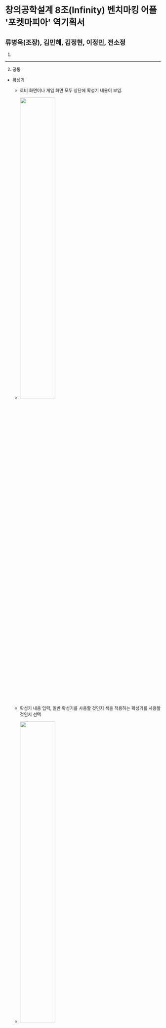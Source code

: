 # 창의공학설계 8조(Infinity) 벤치마킹 어플 '포켓마피아' 역기획서

## 류병욱(조장), 김민혜, 김정현, 이정민, 전소정
1. 

---
2. 공통
  - 확성기
    - 로비 화면이나 게임 화면 모두 상단에 확성기 내용이 보임.    
    - <img src="https://github.com/ByungOok/Infinity/blob/2015580029_hw_2/benchmarking_capture/2.%20common/%ED%99%95%EC%84%B1%EA%B8%B0.jpg?raw=true" width="50%">
     
    - 확성기 내용 입력, 일반 확성기를 사용할 것인지 색을 적용하는 확성기를 사용할 것인지 선택
    - <img src="https://github.com/ByungOok/Infinity/blob/2015580029_hw_2/benchmarking_capture/2.%20common/%ED%99%95%EC%84%B1%EA%B8%B0%EC%9E%85%EB%A0%A5.jpg?raw=true" width="50%">
    
---
3. 로비 화면
  - 정보
    - 내 정보
    - 랭킹
    - 친구
  - 게임
    - 마피아
    - 기타
  - 커뮤니티
    - 카페
      - 포켓마피아 커뮤니티 facebook 화면으로 접속
      - <img src="https://github.com/ByungOok/Infinity/blob/2015580029_hw_2/benchmarking_capture/3.%20lobby%20screen/%ED%8E%98%EC%9D%B4%EC%8A%A4%EB%B6%81%20%EC%A0%91%EC%86%8D.jpg?raw=true" width="50%">
    - 클랜
      - 자신이 속한 클랜 확인
      - <img src="https://github.com/ByungOok/Infinity/blob/2015580029_hw_2/benchmarking_capture/3.%20lobby%20screen/%ED%81%B4%EB%9E%9C.jpg?raw=true" width="50%">      
    
      - 클랜 랭킹 
        - 랭킹 화면으로 연결.
        - <img src="https://github.com/ByungOok/Infinity/blob/2015580029_hw_2/benchmarking_capture/3.%20lobby%20screen/%ED%81%B4%EB%9E%9C%20%EB%9E%AD%ED%82%B9.jpg?raw=true" width="50%">
       
      - 초대 
        - 유저를 클랜으로 초대 
        - <img src="https://github.com/ByungOok/Infinity/blob/2015580029_hw_2/benchmarking_capture/3.%20lobby%20screen/%ED%81%B4%EB%9E%9C%20%EC%B4%88%EB%8C%80.jpg?raw=true" width="50%">
        
      - 설정 
        - 클랜 탈퇴 가능
        - <img src="https://github.com/ByungOok/Infinity/blob/2015580029_hw_2/benchmarking_capture/3.%20lobby%20screen/%ED%81%B4%EB%9E%9C%20%EC%84%A4%EC%A0%95.jpg?raw=true" width="50%">
        
      - 클랜이 없을 경우
        - 클랜 찾아보기 : 포켓마피아 커뮤니티 facebook 화면으로 접속
        - 클랜 만들기 
          - 클랜명을 입력하여 클랜 생성
          - <img src="https://github.com/ByungOok/Infinity/blob/2015580029_hw_2/benchmarking_capture/3.%20lobby%20screen/%ED%81%B4%EB%9E%9C%20%EC%83%9D%EC%84%B1.jpg?raw=true" width="50%">
      - 클랜이 있을 경우
        - :
        - :
    - 광장 
      - 사람들과 만나 채팅 가능
      - <img src="" width="50%">
        - 인게임 상단바
        - 팩토리
          - 미션으로 보상 획득 가능
          - <img src="" width="50%">
        - 이벤트
          - 추천인 이벤트
            - <img src="" width="50%">
          - 출석 체크 이벤트
          - 쿠폰 입력
            - <img src="" width="50%">
    - 포켓팜
      - 내 팜에 입장
      - <img src="" width="50%">
        - 방명록 
          - 내 팜에 방문한 사람들의 방명록 확인
          - <img src="" width="50%">
        - 사진모드
          - 캡처 모드
          - <img src="" width="50%">
        - 다른 팜 구경가기
          - 랜덤 방문, 최고 인기 팜에 구경을 갈 수 있음
          - <img src="" width="50%">
        - 꾸미기
          - <img src="" width="50%">
        - 방 설정
          - 내 팜의 방 이름과 암호 설정 가능
          - <img src="" width="50%">
        - 강퇴하기
          - <img src="" width="50%">
        
  - 상점
    - <img src="" width="50%">
    - 무료 루비 획득
      - <img src="" width="50%">
      - <img src="" width="50%">
      - <img src="" width="50%">
    - 설정
      - <img src="" width="50%">
    - 아바타 
      - <img src="" width="50%">
    - 펫 
      - <img src="" width="50%">
    - 이름표
      - <img src="" width="50%">
    - 유틸리티
      - <img src="" width="50%">
    - 스페셜
      - <img src="" width="50%">
    
  - 업적
    - 일일 미션
      - <img src="" width="50%">
    - 업적
      - <img src="" width="50%">
    - 포켓팜
      - <img src="" width="50%">
  - 캐릭터
  - 상단 바
    - <img src="https://github.com/ByungOok/Infinity/blob/2015580029_hw_2/benchmarking_capture/3.%20lobby%20screen/%EC%83%81%EB%8B%A8%EB%B0%94.jpg?raw=true" width="50%">
    - 게임머니 
      - 현재 소지 게임머니 안내
      - <img src="https://github.com/ByungOok/Infinity/blob/2015580029_hw_2/benchmarking_capture/3.%20lobby%20screen/%EC%83%81%EB%8B%A8%EB%B0%94-%EC%BD%94%EC%9D%B8.jpg?raw=true" width="50%">
      - 코인 상점 
        - <img src="https://github.com/ByungOok/Infinity/blob/2015580029_hw_2/benchmarking_capture/3.%20lobby%20screen/%EC%83%81%EB%8B%A8%EB%B0%94-%EC%BD%94%EC%9D%B8%EC%83%81%EC%A0%90%EB%B2%84%ED%8A%BC.jpg?raw=true" width="50%">
        - 루비로 코인 구입 가능
        - 루비 코인 가격 url 넣어야함~~~~~~~~~~~~~~~~~~~~~~~~~~
        - <img src="https://github.com/ByungOok/Infinity/blob/2015580029_hw_2/benchmarking_capture/3.%20lobby%20screen/%EC%83%81%EB%8B%A8%EB%B0%94-%EC%BD%94%EC%9D%B8%EC%83%81%EC%A0%90.jpg?raw=true" width="50%">
        - <img src="https://github.com/ByungOok/Infinity/blob/2015580029_hw_2/benchmarking_capture/3.%20lobby%20screen/%EC%83%81%EB%8B%A8%EB%B0%94-%EC%BD%94%EC%9D%B8%EA%B5%AC%EC%9E%85%ED%99%95%EC%9D%B8.jpg?raw=true" width="50%">
        
    - 루비 
      - 현재 소지 루비 안내
      - <img src="https://github.com/ByungOok/Infinity/blob/2015580029_hw_2/benchmarking_capture/3.%20lobby%20screen/%EC%83%81%EB%8B%A8%EB%B0%94-%EB%A3%A8%EB%B9%84.jpg?raw=true" width="50%">
      - 루비 상점 
        - <img src="https://github.com/ByungOok/Infinity/blob/2015580029_hw_2/benchmarking_capture/3.%20lobby%20screen/%EC%83%81%EB%8B%A8%EB%B0%94-%EB%A3%A8%EB%B9%84%EC%83%81%EC%A0%90%EB%B2%84%ED%8A%BC.jpg?raw=true" width="50%">
        - 현금으로 루비 구입 가능
        - 루비 현금 가격 url 넣어야함~~~~~~~~~~~~~~~~~~~~~~~~~~
        - <img src="https://github.com/ByungOok/Infinity/blob/2015580029_hw_2/benchmarking_capture/3.%20lobby%20screen/%EC%83%81%EB%8B%A8%EB%B0%94-%EB%A3%A8%EB%B9%84%EC%83%81%EC%A0%90.jpg?raw=true" width="50%">
        - <img src="https://github.com/ByungOok/Infinity/blob/2015580029_hw_2/benchmarking_capture/3.%20lobby%20screen/%EC%83%81%EB%8B%A8%EB%B0%94-%EB%A3%A8%EB%B9%84%EA%B5%AC%EC%9E%85%ED%99%95%EC%9D%B8.jpg?raw=true" width="50%">
        - 루비 선물
        - <img src="https://github.com/ByungOok/Infinity/blob/2015580029_hw_2/benchmarking_capture/3.%20lobby%20screen/%EC%83%81%EB%8B%A8%EB%B0%94-%EB%A3%A8%EB%B9%84%EC%84%A0%EB%AC%BC.jpg?raw=true" width="50%">
        
    - 친구
      - <img src="https://github.com/ByungOok/Infinity/blob/2015580029_hw_2/benchmarking_capture/3.%20lobby%20screen/%EC%83%81%EB%8B%A8%EB%B0%94-%EC%B9%9C%EA%B5%AC.jpg?raw=true" width="50%">
      - 따라가기 허용 버튼 
        - 다른 유저가 나와 같은 방에 입장할 수 있도록 허용
        - <img src="https://github.com/ByungOok/Infinity/blob/2015580029_hw_2/benchmarking_capture/3.%20lobby%20screen/%EC%B9%9C%EA%B5%AC-%EB%94%B0%EB%9D%BC%EA%B0%80%EA%B8%B0%ED%97%88%EC%9A%A9.jpg?raw=true" width="30%">
      - 친구 목록 
        - 친구를 맺은 유저 아이디, 최근 접속 일자, 쪽지, 따라가기, 친구 삭제
        - <img src="https://github.com/ByungOok/Infinity/blob/2015580029_hw_2/benchmarking_capture/3.%20lobby%20screen/%EC%B9%9C%EA%B5%AC.jpg?raw=true" width="50%">          

          - 쪽지      
            - 내용을 입력하여 쪽지 보내기     
            - <img src="https://github.com/ByungOok/Infinity/blob/2015580029_hw_2/benchmarking_capture/3.%20lobby%20screen/%EC%B9%9C%EA%B5%AC-%EC%AA%BD%EC%A7%80.jpg?raw=true" width="50%">   
            - <img src="https://github.com/ByungOok/Infinity/blob/2015580029_hw_2/benchmarking_capture/3.%20lobby%20screen/%EC%B9%9C%EA%B5%AC-%EC%AA%BD%EC%A7%80%EB%B3%B4%EB%82%B4%EA%B8%B0.jpg?raw=true" width="50%">    

          - 따라가기 
            - <img src="https://github.com/ByungOok/Infinity/blob/2015580029_hw_2/benchmarking_capture/3.%20lobby%20screen/%EC%B9%9C%EA%B5%AC-%EB%94%B0%EB%9D%BC%EA%B0%80%EA%B8%B0.jpg?raw=true" width="50%">
            - 친구 유저가 접속 시 같은 방으로 입장
            - 친구 유저가 비접속 시 
              - 푸시를 보냄
              - <img src="https://github.com/ByungOok/Infinity/blob/2015580029_hw_2/benchmarking_capture/3.%20lobby%20screen/%EC%B9%9C%EA%B5%AC%EB%94%B0%EB%9D%BC%EA%B0%80%EA%B8%B0-%EB%B9%84%EC%A0%91%EC%86%8D%ED%91%B8%EC%8B%9C.jpg?raw=true" width="50%">
              - 푸시를 받은 친구 유저는 알림을 받음
              - <img src="https://github.com/ByungOok/Infinity/blob/2015580029_hw_2/benchmarking_capture/3.%20lobby%20screen/%EC%B9%9C%EA%B5%AC%EB%94%B0%EB%9D%BC%EA%B0%80%EA%B8%B0-%EB%B9%84%EC%A0%91%EC%86%8D%ED%91%B8%EC%8B%9C%EC%95%8C%EB%A6%BC.jpg?raw=true" width="50%">

          - 삭제
            - <img src="https://github.com/ByungOok/Infinity/blob/2015580029_hw_2/benchmarking_capture/3.%20lobby%20screen/%EC%B9%9C%EA%B5%AC-%EC%82%AD%EC%A0%9C.jpg?raw=true" width="50%">
            - <img src="https://github.com/ByungOok/Infinity/blob/2015580029_hw_2/benchmarking_capture/3.%20lobby%20screen/%EC%B9%9C%EA%B5%AC-%EC%82%AD%EC%A0%9C%ED%99%95%EC%9D%B8.jpg?raw=true" width="50%">
      - 신청 목록
        - 친구를 신청한 유저 목록
        - <img src="https://github.com/ByungOok/Infinity/blob/2015580029_hw_2/benchmarking_capture/3.%20lobby%20screen/%EC%B9%9C%EA%B5%AC-%EC%8B%A0%EC%B2%AD%EB%AA%A9%EB%A1%9D.jpg?raw=true" width="50%">
      - 친구 추가 
        - 닉네임으로 다른 유저 검색, 최근 같이한 플레이어 목록
        - <img src="https://github.com/ByungOok/Infinity/blob/2015580029_hw_2/benchmarking_capture/3.%20lobby%20screen/%EC%B9%9C%EA%B5%AC-%EC%B9%9C%EA%B5%AC%EC%B6%94%EA%B0%80.jpg?raw=true" width="50%">
      - 우편함 
        - 다른 유저가 보낸 쪽지의 내용과 시간 확인 가능
        - <img src="https://github.com/ByungOok/Infinity/blob/2015580029_hw_2/benchmarking_capture/3.%20lobby%20screen/%EC%B9%9C%EA%B5%AC-%EC%9A%B0%ED%8E%B8%ED%95%A8.jpg?raw=true" width="50%">

    - 설정
      - <img src="https://github.com/ByungOok/Infinity/blob/2015580029_hw_2/benchmarking_capture/3.%20lobby%20screen/%EC%83%81%EB%8B%A8%EB%B0%94-%EC%84%A4%EC%A0%95.jpg?raw=true" width="50%">
      - <img src="https://github.com/ByungOok/Infinity/blob/2015580029_hw_2/benchmarking_capture/3.%20lobby%20screen/%EC%84%A4%EC%A0%95.jpg?raw=true" width="50%">
      - 소리 
        - BGM, FX, MIC 음량 설정
        - <img src="https://github.com/ByungOok/Infinity/blob/2015580029_hw_2/benchmarking_capture/3.%20lobby%20screen/%EC%86%8C%EB%A6%AC%EC%84%A4%EC%A0%95.jpg?raw=true" width="50%">
      - 진동 
        - 진동 여부 선택
        - <img src="https://github.com/ByungOok/Infinity/blob/2015580029_hw_2/benchmarking_capture/3.%20lobby%20screen/%EC%A7%84%EB%8F%99%EC%84%A4%EC%A0%95.jpg?raw=true" width="50%">
      - 서버
        - 한국 서버, 한국 서버 2, 일본 서버 선택
        - <img src="https://github.com/ByungOok/Infinity/blob/2015580029_hw_2/benchmarking_capture/3.%20lobby%20screen/%EC%84%9C%EB%B2%84%EC%84%A0%ED%83%9D.jpg?raw=true" width="50%">
      - 언어 
        - 영어, 한국어, 일본어 선택
        - <img src="https://github.com/ByungOok/Infinity/blob/2015580029_hw_2/benchmarking_capture/3.%20lobby%20screen/%EC%96%B8%EC%96%B4%EC%84%A0%ED%83%9D.jpg?raw=true" width="50%">
      - 게임 도움말 
        - 게임 소개 만화 표시
        - <img src="https://github.com/ByungOok/Infinity/blob/2015580029_hw_2/benchmarking_capture/3.%20lobby%20screen/%EA%B2%8C%EC%9E%84%EB%8F%84%EC%9B%80%EB%A7%90%20(1).jpg?raw=true" width="33%"><img src="https://github.com/ByungOok/Infinity/blob/2015580029_hw_2/benchmarking_capture/3.%20lobby%20screen/%EA%B2%8C%EC%9E%84%EB%8F%84%EC%9B%80%EB%A7%90%20(2).jpg?raw=true" width="33%"><img src="https://github.com/ByungOok/Infinity/blob/2015580029_hw_2/benchmarking_capture/3.%20lobby%20screen/%EA%B2%8C%EC%9E%84%EB%8F%84%EC%9B%80%EB%A7%90%20(3).jpg?raw=true" width="33%"><img src="https://github.com/ByungOok/Infinity/blob/2015580029_hw_2/benchmarking_capture/3.%20lobby%20screen/%EA%B2%8C%EC%9E%84%EB%8F%84%EC%9B%80%EB%A7%90%20(4).jpg?raw=true" width="33%"><img src="https://github.com/ByungOok/Infinity/blob/2015580029_hw_2/benchmarking_capture/3.%20lobby%20screen/%EA%B2%8C%EC%9E%84%EB%8F%84%EC%9B%80%EB%A7%90%20(5).jpg?raw=true" width="33%"><img src="https://github.com/ByungOok/Infinity/blob/2015580029_hw_2/benchmarking_capture/3.%20lobby%20screen/%EA%B2%8C%EC%9E%84%EB%8F%84%EC%9B%80%EB%A7%90%20(6).jpg?raw=true" width="33%"><img src="https://github.com/ByungOok/Infinity/blob/2015580029_hw_2/benchmarking_capture/3.%20lobby%20screen/%EA%B2%8C%EC%9E%84%EB%8F%84%EC%9B%80%EB%A7%90%20(7).jpg?raw=true" width="33%">
      - 직업 도움말
        - 쉬움
          - 마피아, 시민, 의사, 경찰, 스파이, 군인
          - <img src="https://github.com/ByungOok/Infinity/blob/2015580029_hw_2/benchmarking_capture/3.%20lobby%20screen/%EC%A7%81%EC%97%85%EB%8F%84%EC%9B%80%EB%A7%90-%EC%89%AC%EC%9B%80.jpg?raw=true" width="50%">
        - 어려움
          - 마피아, 시민, 의사, 경찰, 스파이, 군인, 커플, 영매, 기자, 건달, 정치인, 기생, 늑대인간, 괴도, 테러리스트, 무당
          - <img src="https://github.com/ByungOok/Infinity/blob/2015580029_hw_2/benchmarking_capture/3.%20lobby%20screen/%EC%A7%81%EC%97%85%EB%8F%84%EC%9B%80%EB%A7%90-%EB%AA%A8%EB%93%A0%EC%A7%81%EC%97%85.jpg?raw=true" width="50%"> 
        - 직업 설명
          - 마피아
            - <img src="https://github.com/ByungOok/Infinity/blob/2015580029_hw_2/benchmarking_capture/3.%20lobby%20screen/%EC%A7%81%EC%97%85-%EB%A7%88%ED%94%BC%EC%95%84.jpg?raw=true" width="50%">
          - 시민
            - <img src="https://github.com/ByungOok/Infinity/blob/2015580029_hw_2/benchmarking_capture/3.%20lobby%20screen/%EC%A7%81%EC%97%85-%EC%8B%9C%EB%AF%BC.jpg?raw=true" width="50%">
          - 의사
            - <img src="https://github.com/ByungOok/Infinity/blob/2015580029_hw_2/benchmarking_capture/3.%20lobby%20screen/%EC%A7%81%EC%97%85-%EC%9D%98%EC%82%AC.jpg?raw=true" width="50%">
          - 경찰
            - <img src="https://github.com/ByungOok/Infinity/blob/2015580029_hw_2/benchmarking_capture/3.%20lobby%20screen/%EC%A7%81%EC%97%85-%EA%B2%BD%EC%B0%B0.jpg?raw=true" width="50%">
          - 스파이
            - <img src="https://github.com/ByungOok/Infinity/blob/2015580029_hw_2/benchmarking_capture/3.%20lobby%20screen/%EC%A7%81%EC%97%85-%EC%8A%A4%ED%8C%8C%EC%9D%B4.jpg?raw=true" width="50%">
          - 군인
            - <img src="https://github.com/ByungOok/Infinity/blob/2015580029_hw_2/benchmarking_capture/3.%20lobby%20screen/%EC%A7%81%EC%97%85-%EA%B5%B0%EC%9D%B8.jpg?raw=true" width="50%">
          - 연인
            - <img src="https://github.com/ByungOok/Infinity/blob/2015580029_hw_2/benchmarking_capture/3.%20lobby%20screen/%EC%A7%81%EC%97%85-%EC%97%B0%EC%9D%B8.jpg?raw=true" width="50%">
          - 영매
            - <img src="https://github.com/ByungOok/Infinity/blob/2015580029_hw_2/benchmarking_capture/3.%20lobby%20screen/%EC%A7%81%EC%97%85-%EC%98%81%EB%A7%A4.jpg?raw=true" width="50%">
          - 기자
            - <img src="https://github.com/ByungOok/Infinity/blob/2015580029_hw_2/benchmarking_capture/3.%20lobby%20screen/%EC%A7%81%EC%97%85-%EA%B8%B0%EC%9E%90.jpg?raw=true" width="50%">
          - 건달
            - <img src="https://github.com/ByungOok/Infinity/blob/2015580029_hw_2/benchmarking_capture/3.%20lobby%20screen/%EC%A7%81%EC%97%85-%EA%B1%B4%EB%8B%AC.jpg?raw=true" width="50%">
          - 정치인
            - <img src="https://github.com/ByungOok/Infinity/blob/2015580029_hw_2/benchmarking_capture/3.%20lobby%20screen/%EC%A7%81%EC%97%85-%EC%A0%95%EC%B9%98%EC%9D%B8.jpg?raw=true" width="50%">
          - 기생
            - <img src="https://github.com/ByungOok/Infinity/blob/2015580029_hw_2/benchmarking_capture/3.%20lobby%20screen/%EC%A7%81%EC%97%85-%EA%B8%B0%EC%83%9D.jpg?raw=true" width="50%">
          - 늑대인간
            - <img src="https://github.com/ByungOok/Infinity/blob/2015580029_hw_2/benchmarking_capture/3.%20lobby%20screen/%EC%A7%81%EC%97%85-%EB%8A%91%EB%8C%80%EC%9D%B8%EA%B0%84.jpg?raw=true" width="50%">
          - 괴도
            - <img src="https://github.com/ByungOok/Infinity/blob/2015580029_hw_2/benchmarking_capture/3.%20lobby%20screen/%EC%A7%81%EC%97%85-%EA%B4%B4%EB%8F%84.jpg?raw=true" width="50%">
          - 테러리스트
            - <img src="https://github.com/ByungOok/Infinity/blob/2015580029_hw_2/benchmarking_capture/3.%20lobby%20screen/%EC%A7%81%EC%97%85-%ED%85%8C%EB%9F%AC%EB%A6%AC%EC%8A%A4%ED%8A%B8.jpg?raw=true" width="50%">
          - 무당
            - <img src="https://github.com/ByungOok/Infinity/blob/2015580029_hw_2/benchmarking_capture/3.%20lobby%20screen/%EC%A7%81%EC%97%85-%EB%AC%B4%EB%8B%B9.jpg?raw=true" width="50%">
      - 튜토리얼 
        - 튜토리얼 실행
        - <img src="https://github.com/ByungOok/Infinity/blob/2015580029_hw_2/benchmarking_capture/3.%20lobby%20screen/%ED%8A%9C%ED%86%A0%EB%A6%AC%EC%96%BC.jpg?raw=true" width="50%">
      - 리플레이 
        - 최근 플레이한 게임 목록과 각 게임의 채팅 내용을 보여줌.
        - <img src="https://github.com/ByungOok/Infinity/blob/2015580029_hw_2/benchmarking_capture/3.%20lobby%20screen/%EB%A6%AC%ED%94%8C%EB%A0%88%EC%9D%B4.jpg?raw=true" width="50%">
      - 문의하기 
        - 포켓마피아 제작사 supercat으로 메일 보내기
        - <img src="https://github.com/ByungOok/Infinity/blob/2015580029_hw_2/benchmarking_capture/3.%20lobby%20screen/%EB%AC%B8%EC%9D%98%ED%95%98%EA%B8%B0.jpg?raw=true" width="50%">
      - 로그아웃
        - 로그아웃되어 로딩화면으로 이동
---
4. 인 게임 화면
  - 조작
    - 콘솔
  - 게임 모드
    - 마피아(쉬움)
    - 마피아(전체 직업)
    - 포켓 마이크(노래방)
    - 채팅

